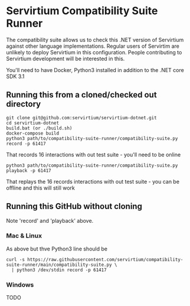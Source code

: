 # Servirtium Compatibility Suite Runner

The compatibility suite allows us to check this .NET version of Servirtium against other language implementations. Regular users of Servirtim are unlikely to deploy Servirtium in this configuration. People contributing to Servirtium development will be interested in this.

You'll need to have Docker, Python3 installed in addition to the .NET core SDK 3.1

## Running this from a cloned/checked out directory

```
git clone git@github.com:servirtium/servirtium-dotnet.git
cd servirtium-dotnet
build.bat (or ./build.sh)
docker-compose build
python3 path/to/compatibility-suite-runner/compatibility-suite.py record -p 61417
```

That records 16 interactions with out test suite - you'll need to be online

```
python3 path/to/compatibility-suite-runner/compatibility-suite.py playback -p 61417
```

That replays the 16 records interactions with out test suite - you can be offline and this will still work

## Running this GitHub without cloning

Note 'record' and 'playback' above.

### Mac & Linux

As above but thve Python3 line should be

```
curl -s https://raw.githubusercontent.com/servirtium/compatibility-suite-runner/main/compatibility-suite.py \
  | python3 /dev/stdin record -p 61417
```

### Windows

TODO